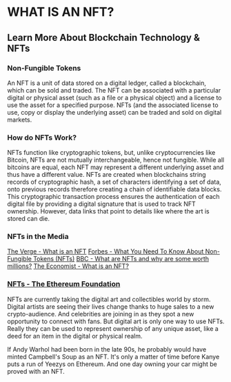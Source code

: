 # WHAT IS AN NFT?
## Learn More About Blockchain Technology & NFTs

### Non-Fungible Tokens
An NFT is a unit of data stored on a digital ledger, called a blockchain, which can be sold and traded. The NFT can be associated with a particular digital or physical asset (such as a file or a physical object) and a license to use the asset for a specified purpose. NFTs (and the associated license to use, copy or display the underlying asset) can be traded and sold on digital markets.

### How do NFTs Work?
NFTs function like cryptographic tokens, but, unlike cryptocurrencies like Bitcoin, NFTs are not mutually interchangeable, hence not fungible. While all bitcoins are equal, each NFT may represent a different underlying asset and thus have a different value. NFTs are created when blockchains string records of cryptographic hash, a set of characters identifying a set of data, onto previous records therefore creating a chain of identifiable data blocks. This cryptographic transaction process ensures the authentication of each digital file by providing a digital signature that is used to track NFT ownership. However, data links that point to details like where the art is stored can die.

### NFTs in the Media
[The Verge - What is an NFT](https://www.theverge.com/22310188/nft-explainer-what-is-blockchain-crypto-art-faq)
[Forbes - What You Need To Know About Non-Fungible Tokens (NFTs)](https://www.forbes.com/advisor/investing/nft-non-fungible-token/)
[BBC - What are NFTs and why are some worth millions?](https://www.bbc.com/news/technology-56371912)
[The Economist - What is an NFT?](https://www.economist.com/the-economist-explains/2021/10/12/what-is-an-nft)

### [NFTs - The Ethereum Foundation](https://ethereum.org/en/nft/)
NFTs are currently taking the digital art and collectibles world by storm. Digital artists are seeing their lives change thanks to huge sales to a new crypto-audience. And celebrities are joining in as they spot a new opportunity to connect with fans. But digital art is only one way to use NFTs. Really they can be used to represent ownership of any unique asset, like a deed for an item in the digital or physical realm.

If Andy Warhol had been born in the late 90s, he probably would have minted Campbell's Soup as an NFT. It's only a matter of time before Kanye puts a run of Yeezys on Ethereum. And one day owning your car might be proved with an NFT.


